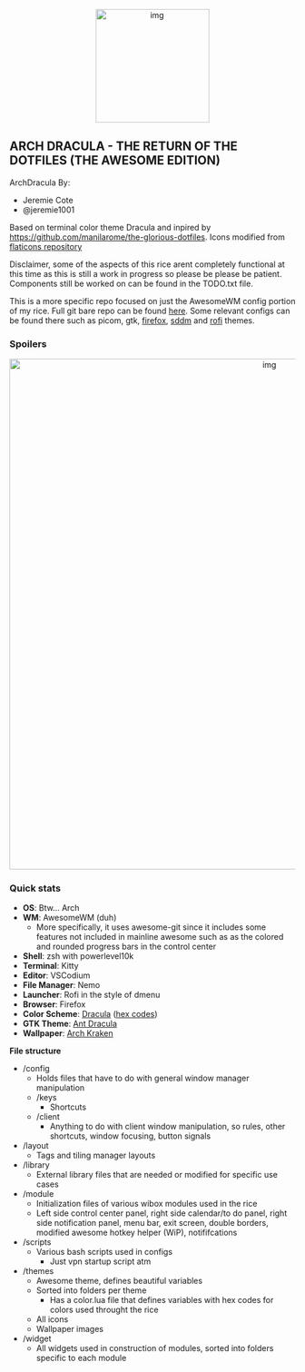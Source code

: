 <p align="center">
<img src="https://i.imgur.com/WuGGblj.png" alt="img" width="200px">
</p>

## ARCH DRACULA - THE RETURN OF THE DOTFILES (THE AWESOME EDITION)

ArchDracula By:

- Jeremie Cote
- @jeremie1001

Based on terminal color theme Dracula and inpired by https://github.com/manilarome/the-glorious-dotfiles. Icons modified from [flaticons repository](https://www.flaticon.com/)

Disclaimer, some of the aspects of this rice arent completely functional at this time as this is still a work in progress so please be please be patient. Components still be worked on can be found in the TODO.txt file.

This is a more specific repo focused on just the AwesomeWM config portion of my rice. Full git bare repo can be found [here](https://github.com/Jeremie1001/dotfiles). Some relevant configs can be found there such as picom, gtk, [firefox](https://github.com/Jeremie1001/dotfiles/tree/master/.config/chrome), [sddm](https://github.com/Jeremie1001/dotfiles/tree/master/.config/sddm) and [rofi](https://github.com/Jeremie1001/dotfiles/tree/master/.config/rofi) themes.

### Spoilers

<p align="center">
<img src="https://i.imgur.com/GhyK4Bw.png" alt="img" width="900px">
</p>

### Quick stats

- **OS**: Btw... Arch
- **WM**: AwesomeWM (duh)
  - More specifically, it uses awesome-git since it includes some features not included in mainline awesome such as as the colored and rounded progress bars in the control center
- **Shell**: zsh with powerlevel10k
- **Terminal**: Kitty
- **Editor**: VSCodium
- **File Manager**: Nemo
- **Launcher**: Rofi in the style of dmenu
- **Browser**: Firefox
- **Color Scheme**: [Dracula](https://draculatheme.com/) ([hex codes](https://github.com/dracula/dracula-theme))
- **GTK Theme**: [Ant Dracula](https://draculatheme.com/gtk)
- **Wallpaper**: [Arch Kraken](https://i.imgur.com/S0LHsad.png)

**File structure**

- /config
  - Holds files that have to do with general window manager manipulation
  - /keys
    - Shortcuts
  - /client
    - Anything to do with client window manipulation, so rules, other shortcuts, window focusing, button signals
- /layout
  - Tags and tiling manager layouts
- /library
  - External library files that are needed or modified for specific use cases
- /module
  - Initialization files of various wibox modules used in the rice
  - Left side control center panel, right side calendar/to do panel, right side notification panel, menu bar, exit screen, double borders, modified awesome hotkey helper (WiP), notififcations
- /scripts
  - Various bash scripts used in configs
    - Just vpn startup script atm
- /themes
  - Awesome theme, defines beautiful variables
  - Sorted into folders per theme
    - Has a color.lua file that defines variables with hex codes for colors used throught the rice
  - All icons
  - Wallpaper images
- /widget
  - All widgets used in construction of modules, sorted into folders specific to each module